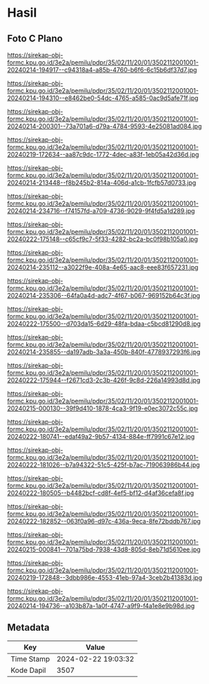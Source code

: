 # Hasil

## Foto C Plano

https://sirekap-obj-formc.kpu.go.id/3e2a/pemilu/pdpr/35/02/11/20/01/3502112001001-20240214-194917--c94318a4-a85b-4760-b6f6-6c15b6df37d7.jpg

https://sirekap-obj-formc.kpu.go.id/3e2a/pemilu/pdpr/35/02/11/20/01/3502112001001-20240214-194310--e8462be0-54dc-4765-a585-0ac9d5afe71f.jpg

https://sirekap-obj-formc.kpu.go.id/3e2a/pemilu/pdpr/35/02/11/20/01/3502112001001-20240214-200301--73a701a6-d79a-4784-9593-4e25081ad084.jpg

https://sirekap-obj-formc.kpu.go.id/3e2a/pemilu/pdpr/35/02/11/20/01/3502112001001-20240219-172634--aa87c9dc-1772-4dec-a83f-1eb05a42d36d.jpg

https://sirekap-obj-formc.kpu.go.id/3e2a/pemilu/pdpr/35/02/11/20/01/3502112001001-20240214-213448--f8b245b2-814a-406d-a1cb-1fcfb57d0733.jpg

https://sirekap-obj-formc.kpu.go.id/3e2a/pemilu/pdpr/35/02/11/20/01/3502112001001-20240214-234716--f74157fd-a709-4736-9029-9f4fd5a1d289.jpg

https://sirekap-obj-formc.kpu.go.id/3e2a/pemilu/pdpr/35/02/11/20/01/3502112001001-20240222-175148--c65cf9c7-5f33-4282-bc2a-bc0f98b105a0.jpg

https://sirekap-obj-formc.kpu.go.id/3e2a/pemilu/pdpr/35/02/11/20/01/3502112001001-20240214-235112--a3022f9e-408a-4e65-aac8-eee83f657231.jpg

https://sirekap-obj-formc.kpu.go.id/3e2a/pemilu/pdpr/35/02/11/20/01/3502112001001-20240214-235306--64fa0a4d-adc7-4f67-b067-969152b64c3f.jpg

https://sirekap-obj-formc.kpu.go.id/3e2a/pemilu/pdpr/35/02/11/20/01/3502112001001-20240222-175500--d703da15-6d29-48fa-bdaa-c5bcd81290d8.jpg

https://sirekap-obj-formc.kpu.go.id/3e2a/pemilu/pdpr/35/02/11/20/01/3502112001001-20240214-235855--da197adb-3a3a-450b-840f-4778937293f6.jpg

https://sirekap-obj-formc.kpu.go.id/3e2a/pemilu/pdpr/35/02/11/20/01/3502112001001-20240222-175944--f2671cd3-2c3b-426f-9c8d-226a14993d8d.jpg

https://sirekap-obj-formc.kpu.go.id/3e2a/pemilu/pdpr/35/02/11/20/01/3502112001001-20240215-000130--39f9d410-1878-4ca3-9f19-e0ec3072c55c.jpg

https://sirekap-obj-formc.kpu.go.id/3e2a/pemilu/pdpr/35/02/11/20/01/3502112001001-20240222-180741--edaf49a2-9b57-4134-884e-ff7991c67e12.jpg

https://sirekap-obj-formc.kpu.go.id/3e2a/pemilu/pdpr/35/02/11/20/01/3502112001001-20240222-181026--b7a94322-51c5-425f-b7ac-719063986b44.jpg

https://sirekap-obj-formc.kpu.go.id/3e2a/pemilu/pdpr/35/02/11/20/01/3502112001001-20240222-180505--b4482bcf-cd8f-4ef5-bf12-d4af36cefa8f.jpg

https://sirekap-obj-formc.kpu.go.id/3e2a/pemilu/pdpr/35/02/11/20/01/3502112001001-20240222-182852--063f0a96-d97c-436a-9eca-8fe72bddb767.jpg

https://sirekap-obj-formc.kpu.go.id/3e2a/pemilu/pdpr/35/02/11/20/01/3502112001001-20240215-000841--701a75bd-7938-43d8-805d-8eb71d5610ee.jpg

https://sirekap-obj-formc.kpu.go.id/3e2a/pemilu/pdpr/35/02/11/20/01/3502112001001-20240219-172848--3dbb986e-4553-41eb-97a4-3ceb2b41383d.jpg

https://sirekap-obj-formc.kpu.go.id/3e2a/pemilu/pdpr/35/02/11/20/01/3502112001001-20240214-194736--a103b87a-1a0f-4747-a9f9-f4a1e8e9b98d.jpg


## Metadata

| Key        | Value               |
| ---------- | ------------------- |
| Time Stamp | 2024-02-22 19:03:32 |
| Kode Dapil | 3507                |



